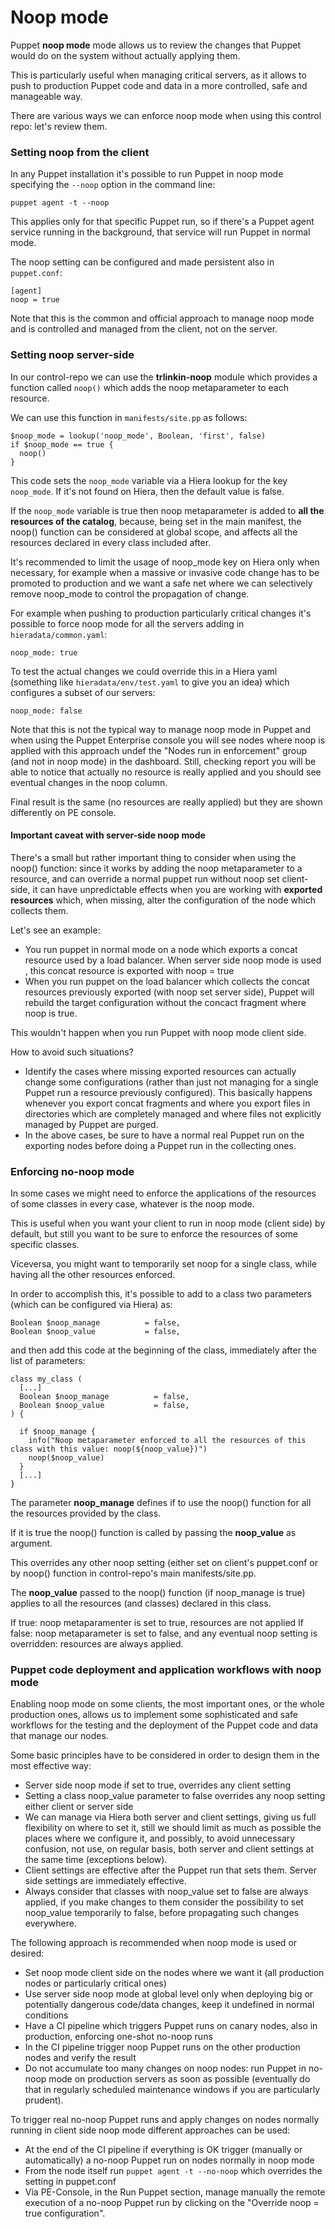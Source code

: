 # Noop mode

Puppet **noop mode** mode allows us to review the changes that Puppet would do on the system without actually applying them.

This is particularly useful when managing critical servers, as it allows to push to production Puppet code and data in a more controlled, safe and manageable way.

There are various ways we can enforce noop mode when using this control repo: let's review them.

### Setting noop from the client

In any Puppet installation it's possible to run Puppet in noop mode specifying the ```--noop``` option in the command line:

    puppet agent -t --noop

This applies only for that specific Puppet run, so if there's a Puppet agent service running in the background, that service will run Puppet in normal mode.

The noop setting can be configured and made persistent also in ```puppet.conf```:

    [agent]
    noop = true

Note that this is the common and official approach to manage noop mode and is controlled and managed from the client, not on the server.


### Setting noop server-side

In our control-repo we can use the **trlinkin-noop** module which provides a function called ```noop()``` which adds the noop metaparameter to each resource.

We can use this function in ```manifests/site.pp``` as follows:

    $noop_mode = lookup('noop_mode', Boolean, 'first', false)
    if $noop_mode == true {
      noop()
    }

This code sets the ```noop_mode``` variable via a Hiera lookup for the key ```noop_mode```. If it's not found on Hiera, then the default value is false.

If the ```noop_mode``` variable is true then noop metaparameter is added to **all the resources of the catalog**, because, being set in the main manifest, the noop() function can be considered at global scope, and affects all the resources declared in every class included after.

It's recommended to limit the usage of noop_mode key on Hiera only when necessary, for example when a massive or invasive code change has to be promoted to production and we want a safe net where we can selectively remove noop_mode to control the propagation of change.

For example when pushing to production particularly critical changes it's possible to force noop mode for all the servers adding in ```hieradata/common.yaml```:

    noop_mode: true

To test the actual changes we could override this in a Hiera yaml (something like ```hieradata/env/test.yaml``` to give you an idea) which configures a subset of our servers:

    noop_mode: false

Note that this is not the typical way to manage noop mode in Puppet and when using the Puppet Enterprise console you will see nodes where noop is applied with this approach undef the "Nodes run in enforcement" group (and not in noop mode) in the dashboard. Still, checking report you will be able to notice that actually no resource is really applied and you should see eventual changes in the noop column.

Final result is the same (no resources are really applied) but they are shown differently on PE console.

#### Important caveat with server-side noop mode

There's a small but rather important thing to consider when using the noop() function: since it works by adding the noop metaparameter to a resource, and can override a normal puppet run without noop set client-side, it can have unpredictable effects when you are working with **exported resources** which, when missing, alter the configuration of the node which collects them.

Let's see an example:

- You run puppet in normal mode on a node which exports a concat resource used by a load balancer. When server side noop mode is used , this concat resource is exported with noop = true
- When you run puppet on the load balancer which collects the concat resources previously exported (with noop set server side), Puppet will rebuild the target configuration without the concact fragment where noop is true.

This wouldn't happen when you run Puppet with noop mode client side.

How to avoid such situations?
- Identify the cases where missing exported resources can actually change some configurations (rather than just not managing for a single Puppet run a resource previously configured). This basically happens whenever you export concat fragments and where you export files in directories which are completely managed and where files not explicitly managed by Puppet are purged.
- In the above cases, be sure to have a normal real Puppet run on the exporting nodes before doing a Puppet run in the collecting ones.


### Enforcing no-noop mode

In some cases we might need to enforce the applications of the resources of some classes in every case, whatever is the noop mode.

This is useful when you want your client to run in noop mode (client side) by default, but still you want to be sure to enforce the resources of some specific classes.

Viceversa, you might want to temporarily set noop for a single class, while having all the other resources enforced.

In order to accomplish this, it's possible to add to a class two parameters (which can be configured via Hiera) as:

    Boolean $noop_manage          = false,
    Boolean $noop_value           = false,

and then add this code at the beginning of the class, immediately after the list of parameters:

    class my_class (
      [...]
      Boolean $noop_manage          = false,
      Boolean $noop_value           = false,
    ) {

      if $noop_manage {
        info("Noop metaparameter enforced to all the resources of this class with this value: noop(${noop_value})")
        noop($noop_value)
      }
      [...]
    }

The parameter **noop_manage** defines if to use the noop() function for all the resources provided by the class.

If it is true the noop() function is called by passing the **noop_value** as argument.

This overrides any other noop setting (either set on client's puppet.conf or by noop() function in control-repo's main manifests/site.pp.

The **noop_value**  passed to the noop() function (if noop_manage is true) applies to all the resources (and classes) declared in this class.

If true: noop metaparamenter is set to true, resources are not applied
If false: noop metaparameter is set to false, and any eventual noop setting is overridden: resources are always applied.


### Puppet code deployment and application workflows with noop mode

Enabling noop mode on some clients, the most important ones, or the whole production ones, allows us to implement some sophisticated and safe workflows for the testing and the deployment of the Puppet code and data that manage our nodes.

Some basic principles have to be considered in order to design them in the most effective way:

  - Server side noop mode if set to true, overrides any client setting
  - Setting a class noop_value parameter to false overrides any noop setting either client or server side
  - We can manage via Hiera both server and client settings, giving us full flexibility on where to set it, still we should limit as much as possible the places where we configure it, and possibly, to avoid unnecessary confusion, not use, on regular basis, both server and client settings at the same time (exceptions below).
  - Client settings are effective after the Puppet run that sets them. Server side settings are immediately effective.
  - Always consider that classes with noop_value set to false are always applied, if you make changes to them consider the possibility to set noop_value temporarily to false, before propagating such changes everywhere.

The following approach is recommended when noop mode is used or desired:

  - Set noop mode client side on the nodes where we want it (all production nodes or particularly critical ones)
  - Use server side noop mode at global level only when deploying big or potentially dangerous code/data changes, keep it undefined in normal conditions
  - Have a CI pipeline which triggers Puppet runs on canary nodes, also in production, enforcing one-shot no-noop runs
  - In the CI pipeline trigger noop Puppet runs on the other production nodes and verify the result
  - Do not accumulate too many changes on noop nodes: run Puppet in no-noop mode on production servers as soon as possible (eventually do that in regularly scheduled maintenance windows if you are particularly prudent).

To trigger real no-noop Puppet runs and apply changes on nodes normally running in client side noop mode different approaches can be used:

  - At the end of the CI pipeline if everything is OK trigger (manually or automatically) a no-noop Puppet run on nodes normally in noop mode
  - From the node itself run ```puppet agent -t --no-noop``` which overrides the setting in puppet.conf 
  - Via PE-Console, in the Run Puppet section, manage manually the remote execution of a no-noop Puppet run by clicking on the "Override noop = true configuration".
